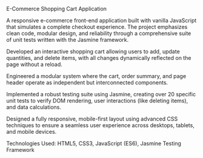 E-Commerce Shopping Cart Application

A responsive e-commerce front-end application built with vanilla JavaScript that simulates a complete checkout experience. The project emphasizes clean code, modular design, and reliability through a comprehensive suite of unit tests written with the Jasmine framework.

Developed an interactive shopping cart allowing users to add, update quantities, and delete items, with all changes dynamically reflected on the page without a reload.

Engineered a modular system where the cart, order summary, and page header operate as independent but interconnected components.

Implemented a robust testing suite using Jasmine, creating over 20 specific unit tests to verify DOM rendering, user interactions (like deleting items), and data calculations.

Designed a fully responsive, mobile-first layout using advanced CSS techniques to ensure a seamless user experience across desktops, tablets, and mobile devices.

Technologies Used: HTML5, CSS3, JavaScript (ES6), Jasmine Testing Framework
